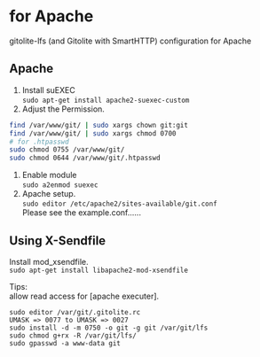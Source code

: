 # for Apache
gitolite-lfs (and Gitolite with SmartHTTP) configuration for Apache

## Apache
1. Install suEXEC  
   `sudo apt-get install apache2-suexec-custom`
1. Adjust the Permission.
```bash
find /var/www/git/ | sudo xargs chown git:git
find /var/www/git/ | sudo xargs chmod 0700
# for .htpasswd
sudo chmod 0755 /var/www/git/
sudo chmod 0644 /var/www/git/.htpasswd
```

1. Enable module  
   `sudo a2enmod suexec`
1. Apache setup.  
   `sudo editor /etc/apache2/sites-available/git.conf`  
   Please see the example.conf......

## Using X-Sendfile
Install mod_xsendfile.  
`sudo apt-get install libapache2-mod-xsendfile`

Tips:  
allow read access for [apache executer].
```
sudo editor /var/git/.gitolite.rc
UMASK => 0077 to UMASK => 0027
sudo install -d -m 0750 -o git -g git /var/git/lfs
sudo chmod g+rx -R /var/git/lfs/
sudo gpasswd -a www-data git
```
